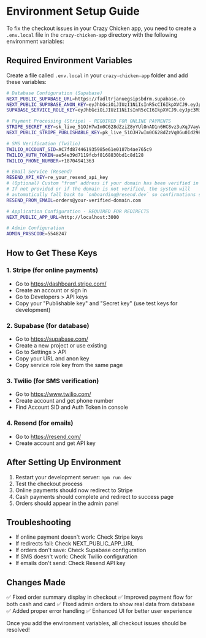 # Environment Setup Guide

To fix the checkout issues in your Crazy Chicken app, you need to create a `.env.local` file in the `crazy-chicken-app` directory with the following environment variables:

## Required Environment Variables

Create a file called `.env.local` in your `crazy-chicken-app` folder and add these variables:

```bash
# Database Configuration (Supabase)
NEXT_PUBLIC_SUPABASE_URL=https://fadltrjanuegsipsbdrm.supabase.co
NEXT_PUBLIC_SUPABASE_ANON_KEY=eyJhbGciOiJIUzI1NiIsInR5cCI6IkpXVCJ9.eyJpc3MiOiJzdXBhYmFzZSIsInJlZiI6ImpkeWJ2ZHludGx5cGJtcHVlZHNjIiwicm9sZSI6ImFub24iLCJpYXQiOjE3NTI3MTE5NzYsImV4cCI6MjA2ODI4Nzk3Nn0.FGVfrIgaF2qvX7ONKcqUIcVtw6qJvxdVrWHNsSwkFAwyour_supabase_anon_key
SUPABASE_SERVICE_ROLE_KEY=eyJhbGciOiJIUzI1NiIsInR5cCI6IkpXVCJ9.eyJpc3MiOiJzdXBhYmFzZSIsInJlZiI6ImpkeWJ2ZHludGx5cGJtcHVlZHNjIiwicm9sZSI6InNlcnZpY2Vfcm9sZSIsImlhdCI6MTc1MjcxMTk3NiwiZXhwIjoyMDY4Mjg3OTc2fQ._ltwWW0JVhrUdm3lAFOJveeNEf6vL58wHHya_M9Tii0

# Payment Processing (Stripe) - REQUIRED FOR ONLINE PAYMENTS
STRIPE_SECRET_KEY=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_test_your_stripe_secret_keypk_live_51OJH7wIm0C628dZzVq0Gu0Id29BKQvoo3rWwbkLFdDJLOepGtSlzh8ZOEJXPINzYnmsEO3dEbqhXqw5SRxRh3vbP00qxxPzswX
NEXT_PUBLIC_STRIPE_PUBLISHABLE_KEY=pk_live_51OJH7wIm0C628dZzVq0Gu0Id29BKQvoo3rWwbkLFdDJLOepGtSlzh8ZOEJXPINzYnmsEO3dEbqhXqw5SRxRh3vbP00qxxPzswX

# SMS Verification (Twilio)
TWILIO_ACCOUNT_SID=AC7fd874461935985e61e0187b4ae765c9
TWILIO_AUTH_TOKEN=ae54e39d7119fcbf8168830bd1c8d128
TWILIO_PHONE_NUMBER=+18704941363

# Email Service (Resend)
RESEND_API_KEY=re_your_resend_api_key
# (Optional) Custom "from" address if your domain has been verified in Resend.
# If not provided or if the domain is not verified, the system will
# automatically fall back to `onboarding@resend.dev` so confirmations still send.
RESEND_FROM_EMAIL=orders@your-verified-domain.com

# Application Configuration - REQUIRED FOR REDIRECTS
NEXT_PUBLIC_APP_URL=http://localhost:3000

# Admin Configuration
ADMIN_PASSCODE=5548247
```

## How to Get These Keys

### 1. Stripe (for online payments)
- Go to https://dashboard.stripe.com/
- Create an account or sign in
- Go to Developers > API keys
- Copy your "Publishable key" and "Secret key" (use test keys for development)

### 2. Supabase (for database)
- Go to https://supabase.com/
- Create a new project or use existing
- Go to Settings > API
- Copy your URL and anon key
- Copy service role key from the same page

### 3. Twilio (for SMS verification)
- Go to https://www.twilio.com/
- Create account and get phone number
- Find Account SID and Auth Token in console

### 4. Resend (for emails)
- Go to https://resend.com/
- Create account and get API key

## After Setting Up Environment

1. Restart your development server: `npm run dev`
2. Test the checkout process
3. Online payments should now redirect to Stripe
4. Cash payments should complete and redirect to success page
5. Orders should appear in the admin panel

## Troubleshooting

- If online payment doesn't work: Check Stripe keys
- If redirects fail: Check NEXT_PUBLIC_APP_URL
- If orders don't save: Check Supabase configuration
- If SMS doesn't work: Check Twilio configuration
- If emails don't send: Check Resend API key

## Changes Made

✅ Fixed order summary display in checkout
✅ Improved payment flow for both cash and card
✅ Fixed admin orders to show real data from database
✅ Added proper error handling
✅ Enhanced UI for better user experience

Once you add the environment variables, all checkout issues should be resolved! 